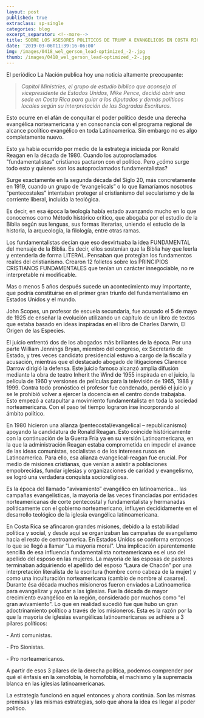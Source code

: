 ```yaml
---
layout: post
published: true
extraclass: sp-single
categories: blog
excerpt_separator: <!--more-->
title: SOBRE LOS ASESORES POLITICOS DE TRUMP A EVANGELICOS EN COSTA RICA
date: '2019-03-06T11:39:16-06:00'
img: /images/0418_wel_gerson_lead-optimized_-2-.jpg
thumb: /images/0418_wel_gerson_lead-optimized_-2-.jpg
---
```

El periódico La Nación publica hoy una noticia altamente preocupante: 

> _Capitol Ministries, el grupo de estudio bíblico que aconseja al vicepresidente de Estados Unidos, Mike Pence, decidió abrir una sede en Costa Rica para guiar a los diputados y demás políticos locales según su interpretación de las Sagradas Escrituras. <!--more-->_

Esto ocurre en el afán de conquitar el poder político desde una derecha evangélica norteamericana y en consonancia con el programa regional de alcance poolítico evangélico en toda Latinoamerica. Sin embargo no es algo completamente nuevo. 

Esto ya había ocurrido por medio de la estrategia iniciada por Ronald Reagan en la década de 1980. Cuando los autoproclamados "fundamentalistas" cristianos pactaron con el político.  Pero ¿cómo surge todo esto y quienes son los autoproclamados fundamentalistas? 

Surge exactamente en la segunda década del Siglo 20, más concretamente en 1919, cuando un grupo de “evangelicals” o lo que llamaríamos nosotros “pentecostales” intentaban proteger al cristianismo del secularismo y de la corriente liberal, incluida la teológica. 

Es decir, en esa época la teología había estado avanzando mucho en lo que conocemos como Método histórico crítico, que abogaba por el estudio de la Biblia según sus lenguas, sus formas literarias, uniendo el estudio de la historia, la arqueología, la filología, entre otras ramas. 

Los fundamentalistas decían que eso desvirtuaba la idea FUNDAMENTAL del mensaje de la Biblia. Es decir, ellos sostenían que la Biblia hay que leerla y entenderla de forma LITERAL. Pensaban que protegían los fundamentos reales del cristianismo.  Crearon 12 folletos sobre los PRINCIPIOS CRISTIANOS FUNDAMENTALES que tenían un carácter innegociable, no re interpretable ni modificable.

Mas o menos 5 años después sucede un acontecimiento muy importante, que podría constituirse en el primer gran triunfo del fundamentalismo en Estados Unidos y el mundo. 

John Scopes, un profesor de escuela secundaria, fue acusado el 5 de mayo de 1925 de enseñar la evolución utilizando un capítulo de un libro de textos que estaba basado en ideas inspiradas en el libro de Charles Darwin, El Origen de las Especies. 

El juicio enfrentó dos de los abogados más brillantes de la época. Por una parte William Jennings Bryan, miembro del congreso, ex Secretario de Estado, y tres veces candidato presidencial estuvo a cargo de la fiscalía y acusación, mientras que el destacado abogado de litigaciones Clarence Darrow dirigió la defensa. Este juicio famoso alcanzó amplia difusión mediante la obra de teatro Inherit the Wind de 1955 inspirada en el juicio, la película de 1960 y versiones de películas para la televisión de 1965, 1988 y 1999. Contra todo pronóstico el profesor fue condenado, perdió el juicio y se le prohibió volver a ejercer la docencia en el centro donde trabajaba.  Esto empezó a catapultar a movimiento fundamentalista en toda la sociedad norteamericana. Con el paso tel tiempo lograron irse incorporando al ámbito político. 

En 1980 hicieron una alianza (pentecostal/evangelical – republicanismo) apoyando la candidatura de Ronald Reagan. Esto coincide históricamente con la continuación de la Guerra Fría ya en su versión Latinoamericana, en la que la administración Reagan estaba comprometida en impedir el avance de las ideas comunistas, socialistas o de los intereses rusos en Latinoamerica.  Para ello, esa alianza evangelical-reagan fue crucial.  Por medio de misiones cristianas, que venían a asistir a poblaciones empobrecidas, fundar iglesias y organizaciones de caridad y evangelismo, se logró una verdadera conquista socioreligiosa. 

Es la época del llamado “avivamiento” evangélico en latinoamerica… las campañas evangelísticas, la mayoría de las veces financiadas por entidades norteamericanas de corte pentecostal y fundamentalista y hermanadas políticamente con el gobierno norteamericano, influyen decididamente en el desarrollo teológico de la iglesia evangélica latinoamericana. 

En Costa Rica se afincaron grandes misiones, debido a la estabilidad política y social, y desde aquí se organizaban las campañas de evangelismo hacia el resto de centroamerica. En Estados Unidos se conforma entonces lo que se llegó a llamar "La mayoría moral".  Una implicación aparentemente sencilla de esa influencia fundamentalista norteamericana es el uso del apellido del esposo en las mujeres. La mayoría de las esposas de pastores terminaban adquiriendo el apellido del esposo “Laura de Chacón” por una interpretación literalista de la escritura (hombre como cabeza de la mujer) y como una inculturación norteamericana (cambio de nombre al casarse). 
\
Durante ésa década muchos misioneros fueron enviados a Latinoamerica para evangelizar y ayudar a las iglesias. Fue la década de mayor crecimiento evangélico en la región, considerado por muchos como "el gran avivamiento". Lo que en realidad sucedió fue que hubo un gran adoctrinamiento político a través de los misioneros. Esta es la razón por la que la mayoría de iglesias evangélicas latinoamericanas se adhiere a 3 pilares políticos:

\- Anti comunistas. 

\- Pro Sionistas. 

\- Pro norteamericanos.

A partir de esos 3 pilares de la derecha política, podemos comprender por qué el énfasis en la xenofobia, le homofobia, el machismo y la supremacía blanca en las iglesias latinoamericanas.

La estrategia funcionó en aquel entonces y ahora continúa. Son las mismas premisas y las mismas estrategias, solo que ahora la idea es llegar al poder político.
